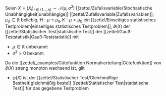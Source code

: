 Seien $X = (X_i)_{i \in \{ 1 \dots, n \}} \sim \mathcal{N}(\mu, \sigma^2)$ [[zettel/Zufallsvariable/Stochastische Unabhängigkeit|unabhängige]] [[zettel/Zufallsvariable|Zufallsvariablen]], $\mu_0 \in \mathbb{R}$ beliebig, $\text{H} : \mu \le \mu_0, \text{K} : \mu \gt \mu_0$ ein [[zettel/Einseitiges statistisches Testproblem|einseitiges statistisches Testproblem]], $\vartheta(X)$ der [[zettel/Statistischer Test|statistische Test]] der [[zettel/Gauß-Teststatistik|Gauß-Teststatistik]] mit
- $\mu \in \mathbb{R}$ unbekannt
- $\sigma^2 \gt 0$ bekannt

Da die [[zettel/_examples/Gütefunktion Normalverteilung|Gütefunktion]] von $\vartheta(X)$ streng monoton wachsend ist, gilt
- $\varphi(X)$ ist der [[zettel/Statistischer Test/Gleichmäßige Bestheit|gleichmäßig beste]] [[zettel/Statistischer Test|statistische Test]] für das gegebene Testproblem